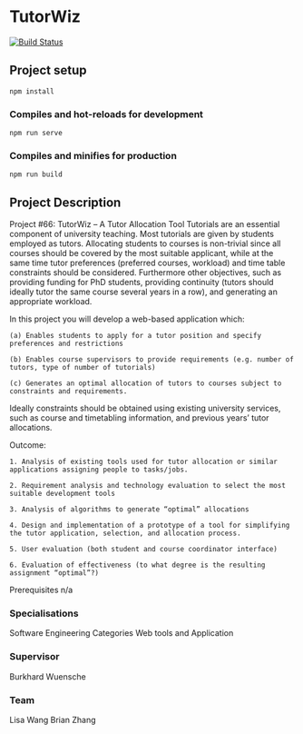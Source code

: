 # TutorWiz

[![Build Status](https://travis-ci.com/brianzhangmz/TutorWiz.svg?token=iQqR4Y7Epud1QBr2kgKt&branch=master)](https://travis-ci.com/brianzhangmz/TutorWiz)

## Project setup

```
npm install
```

### Compiles and hot-reloads for development

```
npm run serve
```

### Compiles and minifies for production

```
npm run build
```

## Project Description

Project #66: TutorWiz – A Tutor Allocation Tool
Tutorials are an essential component of university teaching. Most tutorials are given by students employed as tutors. Allocating students to courses is non-trivial since all courses should be covered by the most suitable applicant, while at the same time tutor preferences (preferred courses, workload) and time table constraints should be considered. Furthermore other objectives, such as providing funding for PhD students, providing continuity (tutors should ideally tutor the same course several years in a row), and generating an appropriate workload.

In this project you will develop a web-based application which:

```
(a) Enables students to apply for a tutor position and specify preferences and restrictions

(b) Enables course supervisors to provide requirements (e.g. number of tutors, type of number of tutorials)

(c) Generates an optimal allocation of tutors to courses subject to constraints and requirements.
```

Ideally constraints should be obtained using existing university services, such as course and timetabling information, and previous years’ tutor allocations.

Outcome:

```
1. Analysis of existing tools used for tutor allocation or similar applications assigning people to tasks/jobs.

2. Requirement analysis and technology evaluation to select the most suitable development tools

3. Analysis of algorithms to generate “optimal” allocations

4. Design and implementation of a prototype of a tool for simplifying the tutor application, selection, and allocation process.

5. User evaluation (both student and course coordinator interface)

6. Evaluation of effectiveness (to what degree is the resulting assignment “optimal”?)
```

Prerequisites
n/a

### Specialisations

Software Engineering
Categories
Web tools and Application

### Supervisor

Burkhard Wuensche

### Team

Lisa Wang
Brian Zhang
